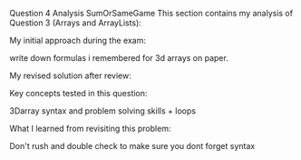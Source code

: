 Question 4 Analysis SumOrSameGame This section contains my analysis of Question 3 (Arrays and ArrayLists):

My initial approach during the exam:

write down formulas i remembered for 3d arrays on paper.

My revised solution after review:

Key concepts tested in this question:

3Darray syntax and problem solving skills + loops

What I learned from revisiting this problem:

Don't rush and double check to make sure you dont forget syntax
